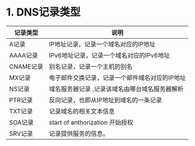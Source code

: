 # 1. DNS记录类型

| 记录类型  | 说明                                           |
| --------- | ---------------------------------------------- |
| A记录     | IP地址记录，记录一个域名对应的IP地址           |
| AAAA记录  | IPv6地址记录，记录一个域名对应的IPv6地址       |
| CNAME记录 | 别名记录，记录一个主机的别名                   |
| MX记录    | 电子邮件交换记录，记录一个邮件域名对应的IP地址 |
| NS记录    | 域名服务器记录 ,记录该域名由哪台域名服务器解析 |
| PTR记录   | 反向记录，也即从IP地址到域名的一条记录         |
| TXT记录   | 记录域名的相关文本信息                         |
| SOA记录   | start of anthorization 开始授权                |
| SRV记录   | 记录提供服务的信息。                           |
